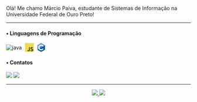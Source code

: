 ###

<p align="left"> 
  Olá! Me chamo Márcio Paiva, estudante de Sistemas de Informação na Universidade Federal de Ouro Preto!
</p>

---

  #### • Linguagens de Programação
   <img align="center" alt="java" src="https://cdn.jsdelivr.net/gh/devicons/devicon/icons/java/java-plain-wordmark.svg" width="25" height="25"/>&nbsp;
  <img align="center" alt="javascript" src="https://github.com/devicons/devicon/blob/master/icons/javascript/javascript-original.svg" width="25" height="25"/>&nbsp;
   <img align="center" alt="c" src="https://github.com/devicons/devicon/blob/master/icons/c/c-original.svg" width="25"
height="25"/>

  #### • Contatos
  <a href="mailto:marciopaivadev@gmail.com" alt="Gmail">
  <img src="https://img.shields.io/badge/-Gmail-FF0000?style=flat-square&labelColor=FF0000&logo=gmail&logoColor=white&link=mailto:george.fons@gmail.com" /></a>

  <a href="https://www.linkedin.com/in/marciopaiva2004/" alt="Linkedin">
  <img src="https://img.shields.io/badge/-Linkedin-0e76a8?style=flat-square&logo=Linkedin&logoColor=white&link=https://https://www.linkedin.com/in/diogoleitelucas/" /></a>

---

<p align="center">
<a href="https://github.com/georgehgfonseca">
  <img height="160em" src="https://github-readme-stats.vercel.app/api?username=marcio-paiva&show_icons=true&theme=dark&include_all_commits=true&count_private=true"/>
  <img height="160em" src="https://github-readme-stats.vercel.app/api/top-langs/?username=marcio-paiva&layout=compact&langs_count=7&theme=dark"/>
</p>  
</div>
